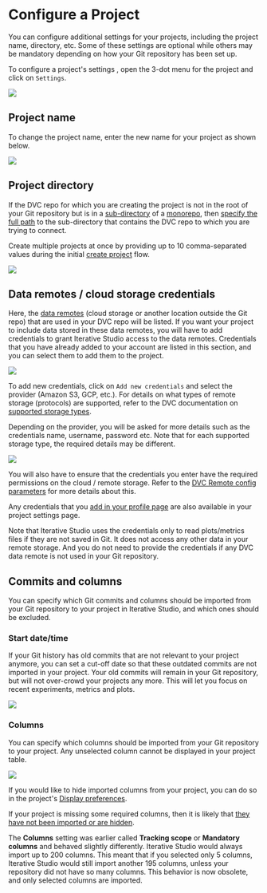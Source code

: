 # Configure a Project

You can configure additional settings for your projects, including the project
name, directory, etc. Some of these settings are optional while others may be
mandatory depending on how your Git repository has been set up.

To configure a project's settings , open the 3-dot menu for the project and
click on `Settings`.

![](https://static.iterative.ai/img/studio/project_open_settings.png)

## Project name

To change the project name, enter the new name for your project as shown below.

![](https://static.iterative.ai/img/studio/project_settings_view_name.png)

## Project directory

If the DVC repo for which you are creating the project is not in the root of
your Git repository but is in a
[sub-directory](/doc/command-reference/init#initializing-dvc-in-subdirectories)
of a [monorepo](https://en.wikipedia.org/wiki/Monorepo), then
[specify the full path](/doc/studio/user-guide/experiments/configure-a-project#project-directory)
to the sub-directory that contains the DVC repo to which you are trying to
connect.

<admon type="note">

Create multiple projects at once by providing up to 10 comma-separated values
during the initial [create project] flow.

</admon>

![](https://static.iterative.ai/img/studio/project_settings_sub_directory.png)

[create project]:
  /doc/studio/user-guide/experiments/create-a-project#create-multiple-projects-from-a-single-git-repository

## Data remotes / cloud storage credentials

Here, the [data remotes](/doc/user-guide/data-management/remote-storage) (cloud
storage or another location outside the Git repo) that are used in your DVC repo
will be listed. If you want your project to include data stored in these data
remotes, you will have to add credentials to grant Iterative Studio access to
the data remotes. Credentials that you have already added to your account are
listed in this section, and you can select them to add them to the project.

![](https://static.iterative.ai/img/studio/view_settings_credentials.png)

To add new credentials, click on `Add new credentials` and select the provider
(Amazon S3, GCP, etc.). For details on what types of remote storage (protocols)
are supported, refer to the DVC documentation on [supported storage types].

Depending on the provider, you will be asked for more details such as the
credentials name, username, password etc. Note that for each supported storage
type, the required details may be different.

![](https://static.iterative.ai/img/studio/s3_remote_settings_v2.png)

You will also have to ensure that the credentials you enter have the required
permissions on the cloud / remote storage. Refer to the [DVC Remote config
parameters] for more details about this.

Any credentials that you
[add in your profile page](/doc/studio/user-guide/account-and-billing#cloud-credentials)
are also available in your project settings page.

Note that Iterative Studio uses the credentials only to read plots/metrics files
if they are not saved in Git. It does not access any other data in your remote
storage. And you do not need to provide the credentials if any DVC data remote
is not used in your Git repository.

[supported storage types]:
  /doc/user-guide/data-management/remote-storage#supported-storage-types
[dvc remote config parameters]:
  /doc/command-reference/remote/modify#available-parameters-per-storage-type

## Commits and columns

You can specify which Git commits and columns should be imported from your Git
repository to your project in Iterative Studio, and which ones should be
excluded.

### Start date/time

If your Git history has old commits that are not relevant to your project
anymore, you can set a cut-off date so that these outdated commits are not
imported in your project. Your old commits will remain in your Git repository,
but will not over-crowd your projects any more. This will let you focus on
recent experiments, metrics and plots.

![](https://static.iterative.ai/img/studio/project_settings_start_date_time.gif)

### Columns

You can specify which columns should be imported from your Git repository to
your project. Any unselected column cannot be displayed in your project table.

![](https://static.iterative.ai/img/studio/project_settings_columns.png)

If you would like to hide imported columns from your project, you can do so in
the project's [Display preferences].

If your project is missing some required columns, then it is likely that
[they have not been imported or are hidden](/doc/studio/user-guide/troubleshooting#project-does-not-contain-the-columns-that-i-want).

<admon type="warn">

The **Columns** setting was earlier called **Tracking scope** or **Mandatory
columns** and behaved slightly differently. Iterative Studio would always import
up to 200 columns. This meant that if you selected only 5 columns, Iterative
Studio would still import another 195 columns, unless your repository did not
have so many columns. This behavior is now obsolete, and only selected columns
are imported.

</admon>

[display preferences]:
  /doc/studio/user-guide/experiments/explore-ml-experiments#columns
